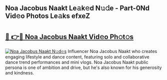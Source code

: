## Noa Jacobus Naakt Le𝚊k𝚎d N𝚞𝚍e - Part-0Nd Vid𝚎o Photos Le𝚊ks efxeZ

# <h2><a href="http://fb2ugj.evod.top/?m=Noa+Jacobus+Naakt">🔗 👉🔴 Noa Jacobus Naakt Vid𝚎o Ph𝚘t𝚘s</a></h2>

[![Noa Jacobus Naakt N𝚞d𝚎s](https://i.imgur.com/8V9OHl7.gif)](http://fb2ugj.evod.top/?m=Noa+Jacobus+Naakt)
Influencer Noa Jacobus Naakt who creates engaging lifestyle and dance content, featuring solo and collaborative dance trend performances and mini vlogs. Noa Jacobus Naakt public persona is one of ambition and drive, but he's also known for his generosity and kindness. 
